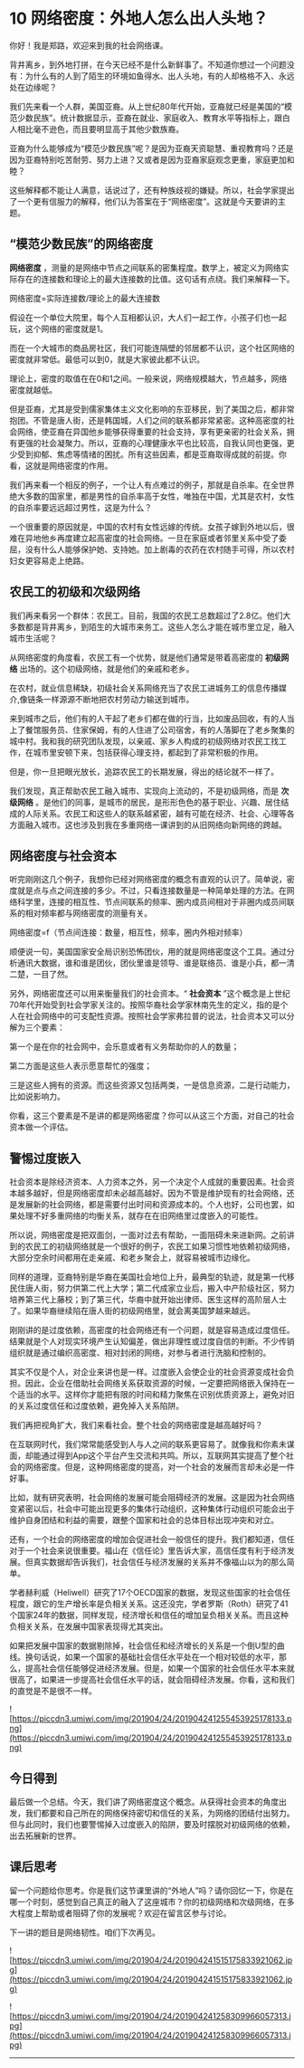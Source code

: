 # 10 网络密度：外地人怎么出人头地？

你好！我是郑路，欢迎来到我的社会网络课。

背井离乡，到外地打拼，在今天已经不是什么新鲜事了。不知道你想过一个问题没有：为什么有的人到了陌生的环境如鱼得水、出人头地，有的人却格格不入、永远处在边缘呢？

我们先来看一个人群，美国亚裔。从上世纪80年代开始，亚裔就已经是美国的“模范少数民族”。统计数据显示，亚裔在就业、家庭收入、教育水平等指标上，跟白人相比毫不逊色，而且要明显高于其他少数族裔。

亚裔为什么能够成为“模范少数民族”呢？是因为亚裔天资聪慧、重视教育吗？还是因为亚裔特别吃苦耐劳、努力上进？又或者是因为亚裔家庭观念更重，家庭更加和睦？

这些解释都不能让人满意，话说过了，还有种族歧视的嫌疑。所以，社会学家提出了一个更有信服力的解释，他们认为答案在于“网络密度”。这就是今天要讲的主题。

## “模范少数民族”的网络密度

 **网络密度** ，测量的是网络中节点之间联系的密集程度。数学上，被定义为网络实际存在的连接数和理论上的最大连接数的比值。这句话有点绕。我们来解释一下。

网络密度=实际连接数/理论上的最大连接数

假设在一个单位大院里，每个人互相都认识，大人们一起工作，小孩子们也一起玩，这个网络的密度就是1。

而在一个大城市的商品房社区，我们可能连隔壁的邻居都不认识，这个社区网络的密度就非常低。最低可以到0，就是大家彼此都不认识。

理论上，密度的取值在在0和1之间。一般来说，网络规模越大，节点越多，网络密度就越低。

但是亚裔，尤其是受到儒家集体主义文化影响的东亚移民，到了美国之后，都非常抱团。不管是唐人街，还是韩国城，人们之间的联系都非常紧密。这种高密度的社会网络，使亚裔在异国他乡能够获得重要的社会支持，享有更亲密的社会关系，拥有更强的社会凝聚力。所以，亚裔的心理健康水平也比较高，自我认同也更强，更少受到抑郁、焦虑等情绪的困扰。所有这些因素，都是亚裔取得成就的前提。你看，这就是网络密度的作用。

我们再来看一个相反的例子，一个让人有点难过的例子，那就是自杀率。在全世界绝大多数的国家里，都是男性的自杀率高于女性，唯独在中国，尤其是农村，女性的自杀率要远远超过男性，这是为什么？

一个很重要的原因就是，中国的农村有女性远嫁的传统。女孩子嫁到外地以后，很难在异地他乡再度建立起高密度的社会网络。一旦在家庭或者邻里关系中受了委屈，没有什么人能够保护她、支持她。加上剧毒的农药在农村随手可得，所以农村妇女更容易走上绝路。

## 农民工的初级和次级网络

我们再来看另一个群体：农民工。目前，我国的农民工总数超过了2.8亿。他们大多数都是背井离乡，到陌生的大城市来务工。这些人怎么才能在城市里立足，融入城市生活呢？

从网络密度的角度看，农民工有一个优势，就是他们通常是带着高密度的 **初级网络** 出场的。这个初级网络，就是他们的亲戚和老乡。

在农村，就业信息稀缺，初级社会关系网络充当了农民工进城务工的信息传播媒介,像链条一样源源不断地把农村劳动力输送到城市。

来到城市之后，他们有的人干起了老乡们都在做的行当，比如废品回收，有的人当上了餐馆服务员、住家保姆，有的人住进了公司宿舍，有的人落脚在了老乡聚集的城中村。我和我的研究团队发现，以亲戚、家乡人构成的初级网络对农民工找工作，在城市里安顿下来，包括获得心理支持，都起到了非常积极的作用。

但是，你一旦把眼光放长，追踪农民工的长期发展，得出的结论就不一样了。

我们发现，真正帮助农民工融入城市、实现向上流动的，不是初级网络，而是 **次级网络** 。是他们的同事，是城市的居民，是形形色色的基于职业、兴趣、居住结成的人际关系。农民工和这些人的联系越紧密，越有可能在经济、社会、心理等各方面融入城市。这也涉及到我在多重网络一课讲到的从旧网络向新网络的跨越。

## 网络密度与社会资本

听完刚刚这几个例子，我想你已经对网络密度的概念有直观的认识了。简单说，密度就是点与点之间连接的多少。不过，只看连接数量是一种简单处理的方法。在网络科学里，连接的相互性、节点间联系的频率、圈内成员间相对于非圈内成员间联系的相对频率都与网络密度的测量有关。

网络密度=f（节点间连接：数量，相互性，频率，圈内外相对频率）

顺便说一句，美国国家安全局识别恐怖团伙，用的就是网络密度这个工具。通过分析通讯大数据，谁和谁是团伙，团伙里谁是领导、谁是联络员、谁是小兵，都一清二楚，一目了然。

另外，网络密度还可以用来衡量我们的社会资本。“ **社会资本** ”这个概念是上世纪70年代开始受到社会学家关注的。按照华裔社会学家林南先生的定义，指的是个人在社会网络中的可支配性资源。按照社会学家弗拉普的说法，社会资本又可以分解为三个要素：

第一个是在你的社会网中，会乐意或者有义务帮助你的人的数量；

第二方面是这些人表示愿意帮忙的强度；

三是这些人拥有的资源。而这些资源又包括两类，一是信息资源，二是行动能力，比如说影响力。

你看，这三个要素是不是讲的都是网络密度？你可以从这三个方面，对自己的社会资本做一个评估。

## 警惕过度嵌入

社会资本是除经济资本、人力资本之外，另一个决定个人成就的重要因素。社会资本越多越好，但是网络密度却未必越高越好。因为不管是维护现有的社会网络，还是发展新的社会网络，都是需要付出时间和资源成本的。个人也好，公司也罢，如果处理不好多重网络的均衡关系，就存在在旧网络里过度嵌入的可能性。

所以说，网络密度是把双面剑，一面对过去有帮助，一面阻碍未来进新网。之前讲到的农民工的初级网络就是一个很好的例子，农民工如果习惯性地依赖初级网络，大部分空余时间都用在走亲戚、和老乡聚会上，就容易被城市边缘化。

同样的道理，亚裔特别是华裔在美国社会地位上升，最典型的轨迹，就是第一代移民住唐人街，努力供第二代上大学；第二代成家立业后，搬入中产阶级社区，努力培养第三代上藤校；到了第三代，华裔中就开始出律师、医生这样的高阶层人士了。如果华裔继续陷在唐人街的初级网络里，就会离美国梦越来越远。

刚刚讲的是过度依赖，高密度的社会网络还有一个问题，就是容易造成过度信任。结果就是个人对现实环境产生认知偏差，做出非理性或过度自信的判断。不少传销组织就是通过编织高密度、相对封闭的网络，对参与者进行洗脑和控制的。

其实不仅是个人，对企业来讲也是一样。过度嵌入会使企业的社会资源变成社会负担。因此，企业在借助社会网络关系获取资源的时候，一定要把网络嵌入保持在一个适当的水平。这样你才能把有限的时间和精力聚焦在识别优质资源上，避免对旧的关系过度信任和过度依赖，避免掉入关系陷阱。

我们再把视角扩大，我们来看社会。整个社会的网络密度是越高越好吗？

在互联网时代，我们常常能感受到人与人之间的联系更容易了。就像我和你素未谋面，却能通过得到App这个平台产生交流和共鸣。所以，互联网其实提高了整个社会的网络密度。但是，这种网络密度的提高，对一个社会的发展而言却未必是一件好事。

比如，就有研究表明，社会网络的发展可能会阻碍经济的发展。这是因为社会网络变紧密以后，社会中可能出现更多的集体行动组织，这种集体行动组织可能会出于维护自身团结和利益的需要，跟整个国家和社会的总体目标出现冲突和对立。

还有，一个社会的网络密度的增加会促进社会一般信任的提升。我们都知道，信任对于一个社会来说很重要。福山在《信任论》里告诉大家，高信任度有利于经济发展。但真实数据却告诉我们，社会信任与经济发展的关系并不像福山以为的那么简单。

学者赫利威（Heliwell）研究了17个OECD国家的数据，发现这些国家的社会信任程度，跟它的生产增长率是负相关关系。这还没完，学者罗斯（Roth）研究了41个国家24年的数据，同样发现，经济增长和信任的增加呈负相关关系。而且这种负相关关系，在发展中国家表现得尤其突出。

如果把发展中国家的数据剔除掉，社会信任和经济增长的关系是一个倒U型的曲线。换句话说，如果一个国家的基础社会信任水平处在一个相对较低的水平，那么，提高社会信任能够促进经济发展。但是，如果一个国家的社会信任水平本来就很高了，如果进一步提高社会信任水平的话，就会阻碍经济发展。你看，这和我们的直觉是不是很不一样。

![https://piccdn3.umiwi.com/img/201904/24/201904241255453925178133.png](https://piccdn3.umiwi.com/img/201904/24/201904241255453925178133.png)

## 今日得到

最后做一个总结。今天，我们讲了网络密度这个概念。从获得社会资本的角度出发，我们都要和自己所在的网络保持密切和信任的关系，为网络的团结付出努力。但与此同时，我们也要警惕掉入过度嵌入的陷阱，要及时摆脱对初级网络的依赖，出去拓展新的世界。

## 课后思考

留一个问题给你思考。你是我们这节课里讲的“外地人”吗？请你回忆一下，你是在哪一个时刻，感觉到自己真正的融入了这座城市？你的初级网络和次级网络，在多大程度上帮助或者阻碍了你的发展呢？欢迎在留言区参与讨论。

下一讲的题目是网络韧性。咱们下次再见。

![https://piccdn3.umiwi.com/img/201904/24/201904241515175833921062.jpg](https://piccdn3.umiwi.com/img/201904/24/201904241515175833921062.jpg)

![https://piccdn3.umiwi.com/img/201904/24/201904241258309966057313.jpg](https://piccdn3.umiwi.com/img/201904/24/201904241258309966057313.jpg)

---
